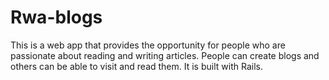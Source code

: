 # Rwa-blogs
This is a web app that provides the opportunity for people who are passionate about reading and writing articles. People can create blogs and others can be able to visit and read them. It is built with Rails. 
